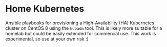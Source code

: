 # Home Kubernetes
Ansible playbooks for provisioning a High-Availability (HA) Kubernetes cluster on CentOS 8 using the `kubadm` tool. This is likely more suitable for a homelab but could be easily extended for commercial use. This work is experimental, so use at your own risk :)

